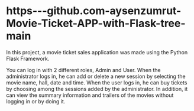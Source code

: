 # https---github.com-aysenzumrut-Movie-Ticket-APP-with-Flask-tree-main

In this project, a movie ticket sales application was made using the Python Flask Framework.

You can log in with 2 different roles, Admin and User. When the administrator logs in, he can add or delete a new session by selecting the movie name, hall, date and time.
When the user logs in, he can buy tickets by choosing among the sessions added by the administrator.
In addition, it can view the summary information and trailers of the movies without logging in or by doing it.
